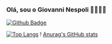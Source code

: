### Olá, sou o Giovanni Nespoli 👨‍💻👨‍💻

[![Github Badge](https://img.shields.io/badge/-Github-000?style=flat-square&logo=Github&logoColor=white&link=https://github.com/fagnerpsantos)](https://github.com/GiovanniNespoli)

[![Top Langs](https://github-readme-stats.vercel.app/api/top-langs/?username=GiovanniNespoli&layout=compact)](https://github.com/anuraghazra/github-readme-stats)  !                                     [Anurag's GitHub stats](https://github-readme-stats.vercel.app/api?username=GiovanniNespoli&show_icons=true&theme=radical)
